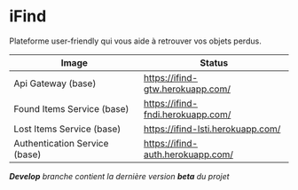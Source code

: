 # iFind
 
Plateforme user-friendly qui vous aide à retrouver vos objets perdus.

| Image | Status |
| ------------- | ------------- |
| Api Gateway (base) | https://ifind-gtw.herokuapp.com/ |
| Found Items Service (base) | https://ifind-fndi.herokuapp.com/ |
| Lost Items Service (base) | https://ifind-lsti.herokuapp.com/ |
| Authentication Service (base) | https://ifind-auth.herokuapp.com/ |

_**Develop** branche contient la dernière version **beta** du projet_
